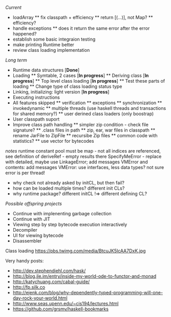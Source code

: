 *Current*
* loadArray
 ** fix classpath + efficiency
 ** return [(…)], not Map?
 ** efficiency?
* handle exceptions
 ** does it return the same error after the error happened?
* establish some basic integraion testing
* make printing Runtime better
* review class loading implementation
 

*Long term*
* Runtime data structures [**Done**]
* Loading
 ** Symtable, 2 cases [**In progress**]
 ** Deriving class [**In progress**]
 ** Top level class loading [**In progress**]
 ** Test these parts of loading
 ** Change type of class loading status type
* Linking, initializing: light version [**In progress**]
* Executing instructions
* All features skipped
 ** verification
 ** exceptions
 ** synchronization
 ** invokedynamic
 ** multiple threads (use haskell threads and transactions for shared memory?)
 ** user derined class loaders (only boostrap)
* User classpath suport
* Improve class path handling
 ** simpler zip condition - check file signature?
 ** .class files in path
 ** zip, ear, war files in classpath
 ** rename JarFile to ZipFile
 ** recursibe Zip files
 ** common code with statistics?
 ** use vector for bytecodes

*notes*
runtime constant pool must be map
	- not all indices are referenced, see definition of deriveRef - empty results there
SpecifyMeError - replace with detailed, maybe use LinkageError; add messages
VMError and contents: add messages
VMError: use interfaces, less data types? not sure
error is per thread!



- why check not already asked by initCL, but then fail?
- how can be loaded multiple times? different init CLs?
- why runtime package? different initCL !=> different defining CL?


*Possible offspring projects*
* Continue with implenenting garbage collection
* Continue with JIT
* Viewing step by step bytecode execution interactively
* Decompiler
* UI for viewing bytecode
* Disassembler


Class loading https://pbs.twimg.com/media/BtcuJK5IcAA7DxK.jpg

Very handy posts:
* http://dev.stephendiehl.com/hask/
* http://blog.jle.im/entry/inside-my-world-ode-to-functor-and-monad
* http://katychuang.com/cabal-guide/
* http://fp.silk.co
* http://ejenk.com/blog/why-dependently-typed-programming-will-one-day-rock-your-world.html
* http://www.seas.upenn.edu/~cis194/lectures.html
* https://github.com/grsmv/haskell-bookmarks